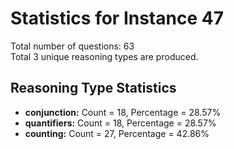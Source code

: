 # Statistics for Instance 47<br/>
Total number of questions: 63<br/>
Total 3 unique reasoning types are produced.<br/>
## Reasoning Type Statistics<br/>
- **conjunction:** Count = 18, Percentage = 28.57%<br/>
- **quantifiers:** Count = 18, Percentage = 28.57%<br/>
- **counting:** Count = 27, Percentage = 42.86%<br/>
